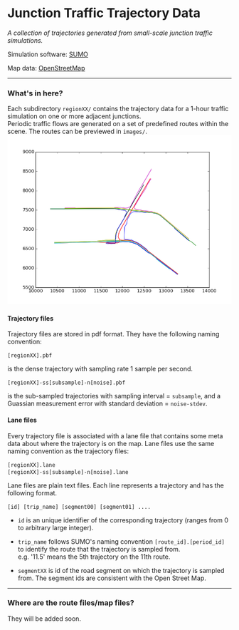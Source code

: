 Junction Traffic Trajectory Data
=======================
*A collection of trajectories generated from small-scale junction traffic simulations.*


Simulation software: [SUMO](http://www.dlr.de/ts/en/desktopdefault.aspx/tabid-9883/16931_read-41000/)

Map data: [OpenStreetMap](http://www.openstreetmap.org/)  

-----------------------------

### What's in here?

Each subdirectory `regionXX/` contains the trajectory data for a 
1-hour traffic simulation on one or more adjacent junctions.  
Periodic traffic flows are generated 
on a set of predefined routes within the scene. The routes can be 
previewed in `images/`. 
![cover image](images/region5A_flows.png "Predefined routes in a sample junction scene.")

#### Trajectory files  

Trajectory files are stored in pdf format. They have the following 
naming convention:
	
	[regionXX].pbf

is the dense trajectory with sampling rate 1 sample per second.

	[regionXX]-ss[subsample]-n[noise].pbf

is the sub-sampled trajectories with sampling interval = `subsample`, 
and a Guassian measurement error with standard 
deviation = `noise-stdev`. 


#### Lane files

Every trajectory file is associated with a lane file that contains
some meta data about where the trajectory is on the map. Lane
files use the same naming convention as the trajectory files:

	[regionXX].lane
	[regionXX]-ss[subsample]-n[noise].lane

Lane files are plain text files. Each line represents a trajectory
and has the following format.

	[id] [trip_name] [segment00] [segment01] ....

- `id` is an unique identifier of the corresponding trajectory (ranges from 0 to arbitrary large integer).

- `trip_name` follows SUMO's naming convention `[route_id].[period_id]` 
to identify the route that the trajectory is sampled from.  
e.g. '11.5' means the 5th trajectory on the 11th route.

- `segmentXX` is id of the road segment on which the trajectory is sampled from. 
The segment ids are consistent with the Open Street Map.  

---------------------------------
### Where are the route files/map files?

They will be added soon.




